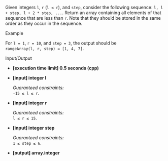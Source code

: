
Given integers  `l`,  `r`  (`l ≤ r`), and  `step`, consider the following sequence:  `l, l + step, l + 2 * step, ...`. Return an array containing all elements of that sequence that are less than  `r`. Note that they should be stored in the same order as they occur in the sequence.

Example

For  `l = 1`,  `r = 10`, and  `step = 3`, the output should be  
`rangeArray(l, r, step) = [1, 4, 7]`.

Input/Output

-   **[execution time limit] 0.5 seconds (cpp)**
    
-   **[input] integer l**
    
    _Guaranteed constraints:_  
    `-15 ≤ l ≤ r`.
    
-   **[input] integer r**
    
    _Guaranteed constraints:_  
    `l ≤ r ≤ 15`.
    
-   **[input] integer step**
    
    _Guaranteed constraints:_  
    `1 ≤ step ≤ 6`.
    
-   **[output] array.integer**